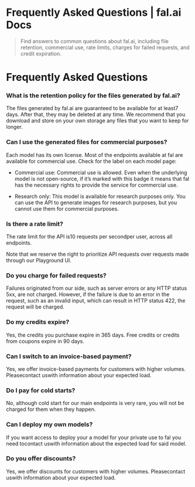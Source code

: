 # Frequently Asked Questions | fal.ai Docs


> Find answers to common questions about fal.ai, including file retention, commercial use, rate limits, charges for failed requests, and credit expiration.


# Frequently Asked Questions

### What is the retention policy for the files generated by fal.ai?

The files generated by fal.ai are guaranteed to be available for at least7 days. After that, they may be deleted at any time. We recommend that you download and store on your own storage any files that you want to keep for longer.

### Can I use the generated files for commercial purposes?

Each model has its own license. Most of the endpoints available at fal are available for commercial use. Check for the label on each model page:

- Commercial use: Commercial use is
allowed. Even when the underlying model is not open-source, if it’s marked
with this badge it means that fal has the necessary rights to provide the
service for commercial use.

- Research only: This model is available
for research purposes only. You can use the API to generate images for
research purposes, but you cannot use them for commercial purposes.

### Is there a rate limit?

The rate limit for the API is10 requests per secondper user, across all endpoints.

Note that we reserve the right to prioritize API requests over requests made through our Playground UI.

### Do you charge for failed requests?

Failures originated from our side, such as server errors or any HTTP status 5xx, are not charged. However, if the failure is due to an error in the request, such as an invalid input, which can result in HTTP status 422, the request will be charged.

### Do my credits expire?

Yes, the credits you purchase expire in 365 days. Free credits or credits from coupons expire in 90 days.

### Can I switch to an invoice-based payment?

Yes, we offer invoice-based payments for customers with higher volumes. Pleasecontact uswith information about your expected load.

### Do I pay for cold starts?

No, although cold start for our main endpoints is very rare, you will not be charged for them when they happen.

### Can I deploy my own models?

If you want access to deploy your a model for your private use to fal you need tocontact uswith information about the expected load for said model.

### Do you offer discounts?

Yes, we offer discounts for customers with higher volumes. Pleasecontact uswith information about your expected load.
